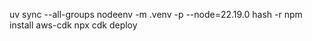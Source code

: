uv sync --all-groups
nodeenv -m .venv -p --node=22.19.0
hash -r 
npm install aws-cdk
npx cdk deploy
